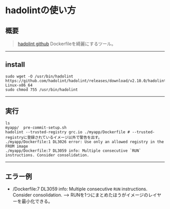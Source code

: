 # hadolintの使い方

## 概要

> [hadolint github](https://github.com/hadolint/hadolint)
> Dockerfileを綺麗にするツール。

---

## install

```shell
sudo wget -O /usr/bin/hadolint https://github.com/hadolint/hadolint/releases/download/v2.10.0/hadolint-Linux-x86_64
sudo chmod 755 /usr/bin/hadolint
```

---

## 実行

```shell
ls
myapp/  pre-commit-setup.sh
hadolint --trusted-registry grc.io ./myapp/Dockerfile # --trusted-registryに登録されているイメージ以外で警告を出す。
./myapp/Dockerfile:1 DL3026 error: Use only an allowed registry in the FROM image
./myapp/Dockerfile:7 DL3059 info: Multiple consecutive `RUN` instructions. Consider consolidation.
```

---

## エラー例

- /Dockerfile:7 DL3059 info: Multiple consecutive `RUN` instructions. Consider consolidation. --> RUNを1つにまとめたほうがイメージのレイヤーを最小化できる。
